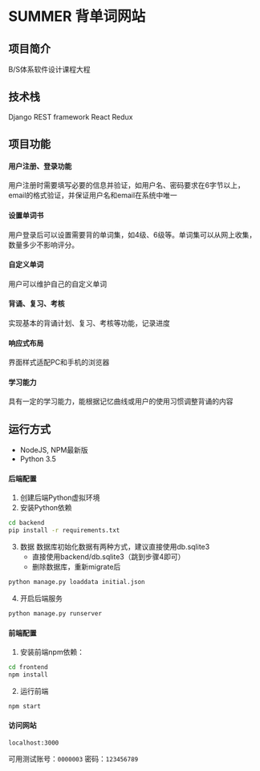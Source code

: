# SUMMER 背单词网站

## 项目简介

B/S体系软件设计课程大程

## 技术栈
Django
REST framework
React
Redux

## 项目功能

#### 用户注册、登录功能
用户注册时需要填写必要的信息并验证，如用户名、密码要求在6字节以上，email的格式验证，并保证用户名和email在系统中唯一

#### 设置单词书
用户登录后可以设置需要背的单词集，如4级、6级等。单词集可以从网上收集，数量多少不影响评分。

#### 自定义单词
用户可以维护自己的自定义单词

#### 背诵、复习、考核
实现基本的背诵计划、复习、考核等功能，记录进度

#### 响应式布局
界面样式适配PC和手机的浏览器

#### 学习能力
具有一定的学习能力，能根据记忆曲线或用户的使用习惯调整背诵的内容

## 运行方式

- NodeJS, NPM最新版
- Python 3.5

#### 后端配置

1. 创建后端Python虚拟环境
2. 安装Python依赖
```bash
cd backend
pip install -r requirements.txt
```
3. 数据
数据库初始化数据有两种方式，建议直接使用db.sqlite3
	- 直接使用backend/db.sqlite3（跳到步骤4即可）
	- 删除数据库，重新migrate后
```bash
python manage.py loaddata initial.json
```
4. 开启后端服务
```bash
python manage.py runserver
```

#### 前端配置
1. 安装前端npm依赖：

```bash
cd frontend
npm install
```
2. 运行前端
```bash
npm start
```
#### 访问网站

`localhost:3000`

可用测试账号：`0000003`
密码：`123456789`
